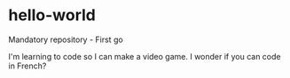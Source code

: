 # hello-world
Mandatory repository - First go

I'm learning to code so I can make a video game.
I wonder if you can code in French?
